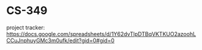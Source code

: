 # CS-349

project tracker: https://docs.google.com/spreadsheets/d/1Y62dvTlpDTBqVKTKUO2azoohLCCuJnphuyGMc3m0ufk/edit?gid=0#gid=0
